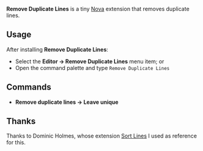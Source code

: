 **Remove Duplicate Lines** is a tiny [Nova](https://nova.app/) extension that removes duplicate lines.

## Usage

After installing **Remove Duplicate Lines**:

- Select the **Editor → Remove Duplicate Lines** menu item; or
- Open the command palette and type `Remove Duplicate Lines`

## Commands

- **Remove duplicate lines → Leave unique**

## Thanks

Thanks to Dominic Holmes, whose extension [Sort Lines](https://github.com/DominicHolmes/nova-sort-lines) I used as reference for this.
